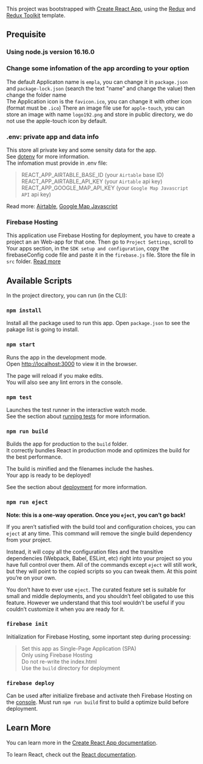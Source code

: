 This project was bootstrapped with [Create React App](https://github.com/facebook/create-react-app), using the [Redux](https://redux.js.org/) and [Redux Toolkit](https://redux-toolkit.js.org/) template.

## Prequisite

### Using node.js version 16.16.0

### Change some infomation of the app arcording to your option

The default Applicaton name is `empla`, you can change it in `package.json` and `package-lock.json` (search the text "name" and change the value) then change the folder name<br />
The Application icon is the `favicon.ico`, you can change it with other icon (format must be `.ico`)
There an image file use for `apple-touch`, you can store an image with name `logo192.png` and store in public directory, we do not use the apple-touch icon by default.

### .env: private app and data info

This store all private key and some sensity data for the app.<br />
See [dotenv](https://www.npmjs.com/package/dotenv) for more information.<br />
The infomation must provide in .env file:

> REACT_APP_AIRTABLE_BASE_ID (your `Airtable` base ID)<br />
> REACT_APP_AIRTABLE_API_KEY (your `Airtable` api key)<br />
> REACT_APP_GOOGLE_MAP_API_KEY (your `Google Map Javascript API` api key)

Read more: [Airtable](https://www.airtable.com/), [Google Map Javascript](https://developers.google.com/maps/documentation/javascript/overview)

### Firebase Hosting

This application use Firebase Hosting for deployment, you have to create a project an an Web-app for
that one. Then go to `Project Settings`, scroll to Your apps section, in the `SDK setup and configuration`, copy the firebaseConfig code file and paste it in the `firebase.js` file. Store the file in `src` folder. [Read more](https://firebase.google.com/docs/hosting)

## Available Scripts

In the project directory, you can run (in the CLI):

### `npm install`

Install all the package used to run this app.
Open `package.json` to see the pakage list is going to install.

### `npm start`

Runs the app in the development mode.<br />
Open [http://localhost:3000](http://localhost:3000) to view it in the browser.

The page will reload if you make edits.<br />
You will also see any lint errors in the console.

### `npm test`

Launches the test runner in the interactive watch mode.<br />
See the section about [running tests](https://facebook.github.io/create-react-app/docs/running-tests) for more information.

### `npm run build`

Builds the app for production to the `build` folder.<br />
It correctly bundles React in production mode and optimizes the build for the best performance.

The build is minified and the filenames include the hashes.<br />
Your app is ready to be deployed!

See the section about [deployment](https://facebook.github.io/create-react-app/docs/deployment) for more information.

### `npm run eject`

**Note: this is a one-way operation. Once you `eject`, you can’t go back!**

If you aren’t satisfied with the build tool and configuration choices, you can `eject` at any time. This command will remove the single build dependency from your project.

Instead, it will copy all the configuration files and the transitive dependencies (Webpack, Babel, ESLint, etc) right into your project so you have full control over them. All of the commands except `eject` will still work, but they will point to the copied scripts so you can tweak them. At this point you’re on your own.

You don’t have to ever use `eject`. The curated feature set is suitable for small and middle deployments, and you shouldn’t feel obligated to use this feature. However we understand that this tool wouldn’t be useful if you couldn’t customize it when you are ready for it.

### `firebase init`

Initialization for Firebase Hosting, some inportant step during processing:

> Set this app as Single-Page Application (SPA)<br />
> Only using Firebase Hosting<br />
> Do not re-write the index.html<br />
> Use the `build` directory for deployment

### `firebase deploy`

Can be used after initialize firebase and activate theh Firebase Hosting on the [console](https://console.firebase.google.com/). Must run `npm run build` first to build a optimize build before deployment.

## Learn More

You can learn more in the [Create React App documentation](https://facebook.github.io/create-react-app/docs/getting-started).

To learn React, check out the [React documentation](https://reactjs.org/).

